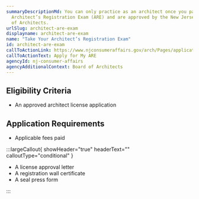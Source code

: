 ```yaml
---
summaryDescriptionMd: You can only practice as an architect once you pass the
  Architect’s Registration Exam (ARE) and are approved by the New Jersey Board
  of Architects.
urlSlug: architect-are-exam
displayname: architect-are-exam
name: "Take Your Architect’s Registration Exam"
id: architect-are-exam
callToActionLink: https://www.njconsumeraffairs.gov/arch/Pages/applications.aspx
callToActionText: Apply for My ARE
agencyId: nj-consumer-affairs
agencyAdditionalContext: Board of Architects
---
```


## Eligibility Criteria

- An approved architect license application

## Application Requirements

- Applicable fees paid

:::largeCallout{ showHeader="true" headerText="" calloutType="conditional" }

- A license approval letter
- A registration wall certificate
- A seal press form

:::
